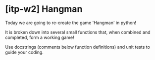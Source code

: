 # [itp-w2] Hangman

Today we are going to re-create the game 'Hangman' in python!

It is broken down into several small functions that, when combined and
completed, form a working game!

Use docstrings (comments below function definitions) and unit tests to guide 
your coding.

